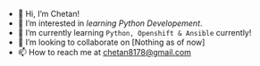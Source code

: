 - 👋 Hi, I’m Chetan!
- 👀 I’m interested in *learning Python Developement*.
- 🌱 I’m currently learning `Python, Openshift & Ansible` currently!
- 💞️ I’m looking to collaborate on [Nothing as of now]
- 📫 How to reach me at chetan8178@gmail.com 

<!---
cnagarka/cnagarka is a ✨ special ✨ repository because its `README.md` (this file) appears on your GitHub profile.
You can click the Preview link to take a look at your changes.
--->
